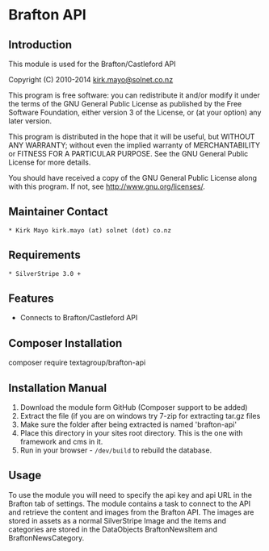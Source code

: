# Brafton API

## Introduction

This module is used for the Brafton/Castleford API

Copyright (C) 2010-2014 kirk.mayo@solnet.co.nz

This program is free software: you can redistribute it and/or modify
it under the terms of the GNU General Public License as published by
the Free Software Foundation, either version 3 of the License, or
(at your option) any later version.

This program is distributed in the hope that it will be useful,
but WITHOUT ANY WARRANTY; without even the implied warranty of
MERCHANTABILITY or FITNESS FOR A PARTICULAR PURPOSE.  See the
GNU General Public License for more details.

You should have received a copy of the GNU General Public License
along with this program.  If not, see <http://www.gnu.org/licenses/>.


## Maintainer Contact

    * Kirk Mayo kirk.mayo (at) solnet (dot) co.nz

## Requirements

    * SilverStripe 3.0 +

## Features

* Connects to Brafton/Castleford API

## Composer Installation

  composer require textagroup/brafton-api
  
## Installation Manual

 1. Download the module form GitHub (Composer support to be added)
 2. Extract the file (if you are on windows try 7-zip for extracting tar.gz files
 3. Make sure the folder after being extracted is named 'brafton-api'
 4. Place this directory in your sites root directory. This is the one with framework and cms in it.
 5. Run in your browser - `/dev/build` to rebuild the database.

## Usage ##

To use the module you will need to specify the api key and api URL in the Brafton
tab of settings.
The module contains a task to connect to the API and retrieve the content and images from the
Brafton API.
The images are stored in assets as a normal SilverStripe Image and the items and categories
are stored in the DataObjects BraftonNewsItem and BraftonNewsCategory.
